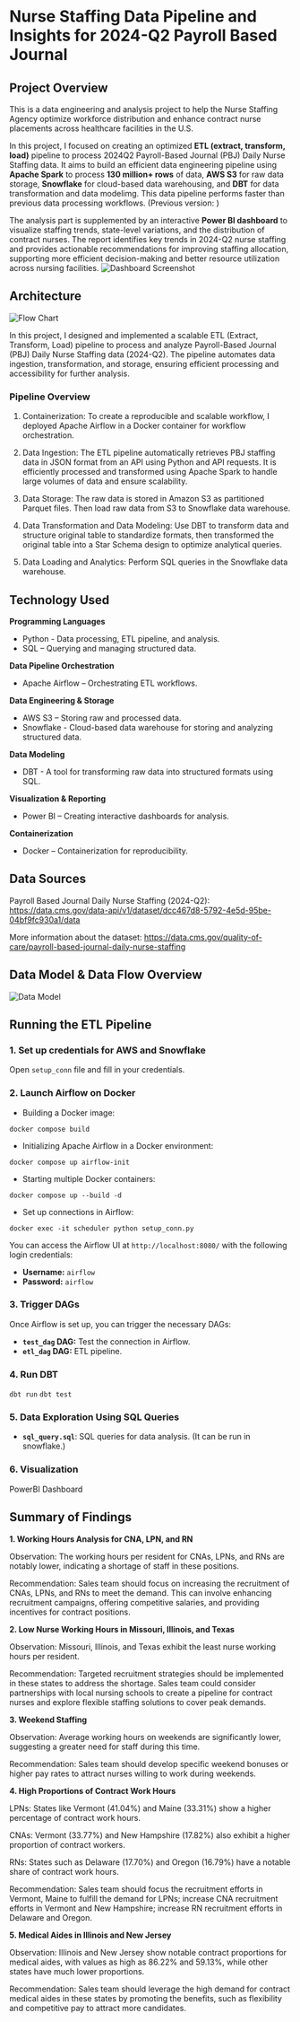 # Nurse Staffing Data Pipeline and Insights for 2024-Q2 Payroll Based Journal
## Project Overview
This is a data engineering and analysis project to help the Nurse Staffing Agency optimize workforce distribution and enhance contract nurse placements across healthcare facilities in the U.S.

In this project, I focused on creating an optimized **ETL (extract, transform, load)** pipeline to process 2024Q2 Payroll-Based Journal (PBJ) Daily Nurse Staffing data. It aims to build an efficient data engineering pipeline using **Apache Spark** to process **130 million+ rows** of data, **AWS S3** for raw data storage, **Snowflake** for cloud-based data warehousing, and **DBT** for data transformation and data modelimg. This data pipeline performs faster than previous data processing workflows. (Previous version: )

The analysis part is supplemented by an interactive **Power BI dashboard** to visualize staffing trends, state-level variations, and the distribution of contract nurses. The report identifies key trends in 2024-Q2 nurse staffing and provides actionable recommendations for improving staffing allocation, supporting more efficient decision-making and better resource utilization across nursing facilities.
![Dashboard Screenshot](img/Dashboard_Screenshot.jpeg)

## Architecture
![Flow Chart](img/flow_chart.png)

In this project, I designed and implemented a scalable ETL (Extract, Transform, Load) pipeline to process and analyze Payroll-Based Journal (PBJ) Daily Nurse Staffing data (2024-Q2). The pipeline automates data ingestion, transformation, and storage, ensuring efficient processing and accessibility for further analysis.

### Pipeline Overview

1. Containerization: To create a reproducible and scalable workflow, I deployed Apache Airflow in a Docker container for workflow orchestration. 

2. Data Ingestion: The ETL pipeline automatically retrieves PBJ staffing data in JSON format from an API using Python and API requests. It is efficiently processed and transformed using Apache Spark to handle large volumes of data and ensure scalability.

3. Data Storage: The raw data is stored in Amazon S3 as partitioned Parquet files. Then load raw data from S3 to Snowflake data warehouse.

4. Data Transformation and Data Modeling: Use DBT to transform data and structure original table to standardize formats, then transformed the original table into a Star Schema design to optimize analytical queries.

5. Data Loading and Analytics: Perform SQL queries in the Snowflake data warehouse.

## Technology Used

**Programming Languages**
- Python - Data processing, ETL pipeline, and analysis.
- SQL – Querying and managing structured data.

**Data Pipeline Orchestration**
- Apache Airflow – Orchestrating ETL workflows.

**Data Engineering & Storage**
- AWS S3 – Storing raw and processed data.
- Snowflake - Cloud-based data warehouse for storing and analyzing structured data.

**Data Modeling**
- DBT - A tool for transforming raw data into structured formats using SQL.

**Visualization & Reporting**
- Power BI – Creating interactive dashboards for analysis.

**Containerization**
- Docker – Containerization for reproducibility.

## Data Sources

Payroll Based Journal Daily Nurse Staffing (2024-Q2): <https://data.cms.gov/data-api/v1/dataset/dcc467d8-5792-4e5d-95be-04bf9fc930a1/data>

More information about the dataset: <https://data.cms.gov/quality-of-care/payroll-based-journal-daily-nurse-staffing>

## Data Model & Data Flow Overview
![Data Model](img/data_model.png)

## Running the ETL Pipeline

### 1. Set up credentials for AWS and Snowflake
Open `setup_conn` file and fill in your credentials.
### 2. Launch Airflow on Docker
 - Building a Docker image:
 ```
 docker compose build
 ```
- Initializing Apache Airflow in a Docker environment:
 ```
 docker compose up airflow-init
 ```
- Starting multiple Docker containers:
 ```
 docker compose up --build -d
 ```
- Set up connections in Airflow:
 ```
 docker exec -it scheduler python setup_conn.py
 ```
You can access the Airflow UI at `http://localhost:8080/` with the following login credentials:
 - **Username:** `airflow`
 - **Password:** `airflow`
### 3. Trigger DAGs
 Once Airflow is set up, you can trigger the necessary DAGs:
 - **`test_dag` DAG:** Test the connection in Airflow.
 - **`etl_dag` DAG:** ETL pipeline.
### 4. Run DBT
 `dbt run`
 `dbt test`
### 5. Data Exploration Using SQL Queries
 - **`sql_query.sql`**: SQL queries for data analysis. (It can be run in snowflake.)
### 6. Visualization
 PowerBI Dashboard

## Summary of Findings

**1. Working Hours Analysis for CNA, LPN, and RN**

Observation: The working hours per resident for CNAs, LPNs, and RNs are notably lower, indicating a shortage of staff in these positions.

Recommendation: Sales team should focus on increasing the recruitment of CNAs, LPNs, and RNs to meet the demand. This can involve enhancing recruitment campaigns, offering competitive salaries, and providing incentives for contract positions.

**2. Low Nurse Working Hours in Missouri, Illinois, and Texas**

Observation: Missouri, Illinois, and Texas exhibit the least nurse working hours per resident.

Recommendation: Targeted recruitment strategies should be implemented in these states to address the shortage. Sales team could consider partnerships with local nursing schools to create a pipeline for contract nurses and explore flexible staffing solutions to cover peak demands.

**3. Weekend Staffing**

Observation: Average working hours on weekends are significantly lower, suggesting a greater need for staff during this time.

Recommendation: Sales team should develop specific weekend bonuses or higher pay rates to attract nurses willing to work during weekends.

**4. High Proportions of Contract Work Hours**

LPNs: States like Vermont (41.04%) and Maine (33.31%) show a higher percentage of contract work hours.

CNAs: Vermont (33.77%) and New Hampshire (17.82%) also exhibit a higher proportion of contract workers.

RNs: States such as Delaware (17.70%) and Oregon (16.79%) have a notable share of contract work hours.

Recommendation: Sales team should focus the recruitment efforts in Vermont, Maine to fulfill the demand for LPNs; increase CNA recruitment efforts in Vermont and New Hampshire; increase RN recruitment efforts in Delaware and Oregon.

**5. Medical Aides in Illinois and New Jersey**

Observation: Illinois and New Jersey show notable contract proportions for medical aides, with values as high as 86.22% and 59.13%, while other states have much lower proportions.

Recommendation: Sales team should leverage the high demand for contract medical aides in these states by promoting the benefits, such as flexibility and competitive pay to attract more candidates.
